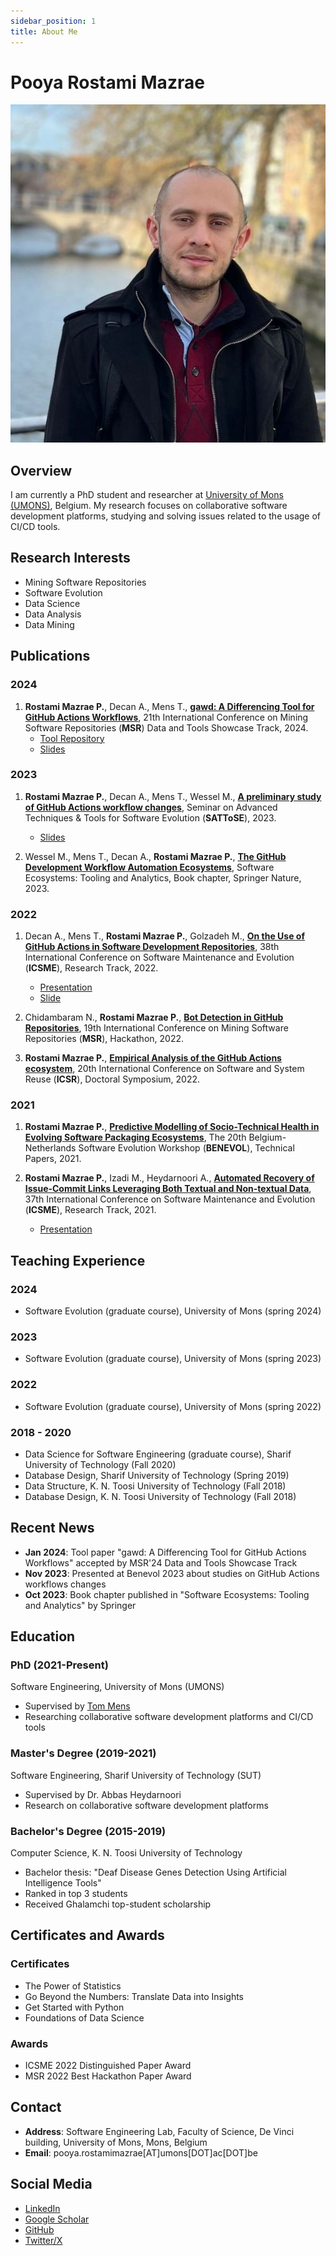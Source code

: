 ```yaml
---
sidebar_position: 1
title: About Me
---
```


# Pooya Rostami Mazrae

![Pooya Rostami Mazrae](./../static/img/profile.jpg)

## Overview

I am currently a PhD student and researcher at [University of Mons (UMONS)](https://web.umons.ac.be/en/), Belgium. My research focuses on collaborative software development platforms, studying and solving issues related to the usage of CI/CD tools.

## Research Interests

- Mining Software Repositories
- Software Evolution
- Data Science
- Data Analysis
- Data Mining

## Publications

### 2024
1. **Rostami Mazrae P.**, Decan A., Mens T., [**gawd: A Differencing Tool for GitHub Actions Workflows**](https://dl.acm.org/doi/10.1145/3643991.3644873), 21th International Conference on Mining Software Repositories (**MSR**) Data and Tools Showcase Track, 2024.
   - [Tool Repository](https://github.com/pooya-rostami/gawd)
   - [Slides](https://www.slideshare.net/slideshow/gawd-a-differencing-tool-for-github-actions-workflows-pdf/267498306)

### 2023
1. **Rostami Mazrae P.**, Decan A., Mens T., Wessel M., [**A preliminary study of GitHub Actions workflow changes**](https://ceur-ws.org/Vol-3483/paper8.pdf), Seminar on Advanced Techniques & Tools for Software Evolution (**SATToSE**), 2023.
   - [Slides](https://www.slideshare.net/pooyarostamimazrae/a-preliminary-study-of-github-actions-workflow-changes-pptx)

2. Wessel M., Mens T., Decan A., **Rostami Mazrae P.**, [**The GitHub Development Workflow Automation Ecosystems**](https://link.springer.com/chapter/10.1007/978-3-031-36060-2_8), Software Ecosystems: Tooling and Analytics, Book chapter, Springer Nature, 2023.

### 2022
1. Decan A., Mens T., **Rostami Mazrae P.**, Golzadeh M., [**On the Use of GitHub Actions in Software Development Repositories**](https://doi.org/10.1109/ICSME55016.2022.00029), 38th International Conference on Software Maintenance and Evolution (**ICSME**), Research Track, 2022. 
   - [Presentation](https://youtu.be/SZewWstcSMk)
   - [Slide](https://www.slideshare.net/pooyarostamimazrae/icsme20222pdf)
   
2. Chidambaram N., **Rostami Mazrae P.**, [**Bot Detection in GitHub Repositories**](https://dl.acm.org/doi/10.1145/3524842.3528520), 19th International Conference on Mining Software Repositories (**MSR**), Hackathon, 2022.

3. **Rostami Mazrae P.**, [**Empirical Analysis of the GitHub Actions ecosystem**](https://icsr2022v2.wp.imt.fr/files/2022/06/ICSR_DS_2022_RostamiMazraeEtAl.pdf), 20th International Conference on Software and System Reuse (**ICSR**), Doctoral Symposium, 2022.

### 2021
1. **Rostami Mazrae P.**, [**Predictive Modelling of Socio-Technical Health in Evolving Software Packaging Ecosystems**](http://ceur-ws.org/Vol-3071/paper11.pdf), The 20th Belgium-Netherlands Software Evolution Workshop (**BENEVOL**), Technical Papers, 2021.
            
2. **Rostami Mazrae P.**, Izadi M., Heydarnoori A., [**Automated Recovery of Issue-Commit Links Leveraging Both Textual and Non-textual Data**](https://doi.org/10.1109/ICSME52107.2021.00030), 37th International Conference on Software Maintenance and Evolution (**ICSME**), Research Track, 2021.  
   - [Presentation](https://youtu.be/WIIvoYicJ9k)
            

## Teaching Experience

### 2024
- Software Evolution (graduate course), University of Mons (spring 2024)

### 2023
- Software Evolution (graduate course), University of Mons (spring 2023)

### 2022
- Software Evolution (graduate course), University of Mons (spring 2022)

### 2018 - 2020
- Data Science for Software Engineering (graduate course), Sharif University of Technology (Fall 2020)
- Database Design, Sharif University of Technology (Spring 2019)
- Data Structure, K. N. Toosi University of Technology (Fall 2018)
- Database Design, K. N. Toosi University of Technology (Fall 2018)

## Recent News

- **Jan 2024**: Tool paper "gawd: A Differencing Tool for GitHub Actions Workflows" accepted by MSR'24 Data and Tools Showcase Track
- **Nov 2023**: Presented at Benevol 2023 about studies on GitHub Actions workflows changes
- **Oct 2023**: Book chapter published in "Software Ecosystems: Tooling and Analytics" by Springer

## Education

### PhD (2021-Present)
Software Engineering, University of Mons (UMONS)
- Supervised by [Tom Mens](https://scholar.google.com/citations?user=5RJe8dsAAAAJ&hl=en&oi=ao)
- Researching collaborative software development platforms and CI/CD tools

### Master's Degree (2019-2021)
Software Engineering, Sharif University of Technology (SUT)
- Supervised by Dr. Abbas Heydarnoori
- Research on collaborative software development platforms

### Bachelor's Degree (2015-2019)
Computer Science, K. N. Toosi University of Technology
- Bachelor thesis: "Deaf Disease Genes Detection Using Artificial Intelligence Tools"
- Ranked in top 3 students
- Received Ghalamchi top-student scholarship

## Certificates and Awards

### Certificates
- The Power of Statistics
- Go Beyond the Numbers: Translate Data into Insights
- Get Started with Python
- Foundations of Data Science

### Awards
- ICSME 2022 Distinguished Paper Award
- MSR 2022 Best Hackathon Paper Award

## Contact

- **Address**: Software Engineering Lab, Faculty of Science, De Vinci building, University of Mons, Mons, Belgium
- **Email**: pooya.rostamimazrae[AT]umons[DOT]ac[DOT]be

## Social Media

- [LinkedIn](https://linkedin.com/in/pooya-rostami)
- [Google Scholar](https://scholar.google.com/citations?user=FRhphAoAAAAJ&hl=en)
- [GitHub](https://github.com/pooya-rostami)
- [Twitter/X](https://twitter.com/Pooya_r_m)
